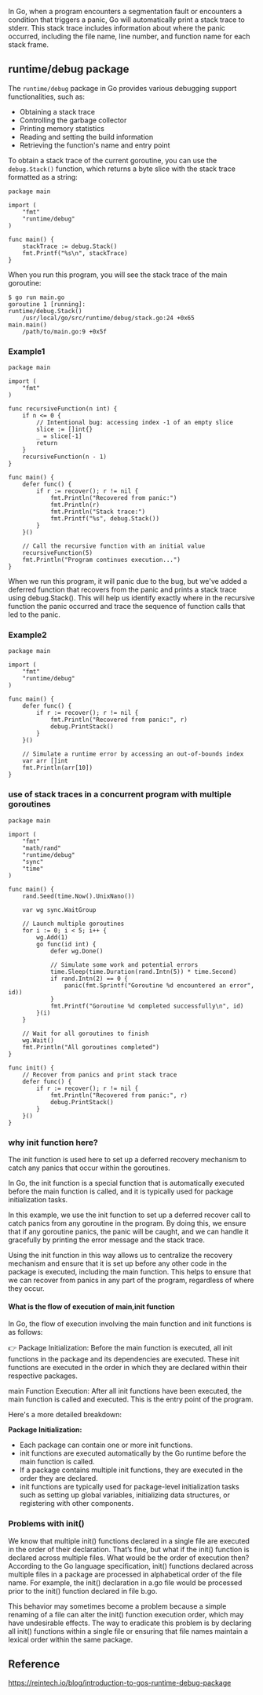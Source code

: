 In Go, when a program encounters a segmentation fault or encounters a condition that triggers a panic, 
Go will automatically print a stack trace to stderr. This stack trace includes information about where the panic occurred, including the file name, line number, and function name for each stack frame.

## runtime/debug package

The `runtime/debug` package in Go provides various debugging support functionalities, such as:

- Obtaining a stack trace
- Controlling the garbage collector
- Printing memory statistics
- Reading and setting the build information
- Retrieving the function's name and entry point

To obtain a stack trace of the current goroutine, you can use the `debug.Stack()` function, which returns a byte slice with the stack trace formatted as a string:

```golang
package main

import (
	"fmt"
	"runtime/debug"
)

func main() {
	stackTrace := debug.Stack()
	fmt.Printf("%s\n", stackTrace)
}
```
When you run this program, you will see the stack trace of the main goroutine:

```golang
$ go run main.go
goroutine 1 [running]:
runtime/debug.Stack()
	/usr/local/go/src/runtime/debug/stack.go:24 +0x65
main.main()
	/path/to/main.go:9 +0x5f
```

### Example1
```golang
package main

import (
	"fmt"
)

func recursiveFunction(n int) {
	if n <= 0 {
		// Intentional bug: accessing index -1 of an empty slice
		slice := []int{}
		_ = slice[-1]
		return
	}
	recursiveFunction(n - 1)
}

func main() {
	defer func() {
		if r := recover(); r != nil {
			fmt.Println("Recovered from panic:")
			fmt.Println(r)
			fmt.Println("Stack trace:")
			fmt.Printf("%s", debug.Stack())
		}
	}()

	// Call the recursive function with an initial value
	recursiveFunction(5)
	fmt.Println("Program continues execution...")
}
```
When we run this program, it will panic due to the bug, but we've added a deferred function that recovers from the panic and prints a stack trace using debug.Stack(). 
This will help us identify exactly where in the recursive function the panic occurred and trace the sequence of function calls that led to the panic.

### Example2

```golang
package main

import (
	"fmt"
	"runtime/debug"
)

func main() {
	defer func() {
		if r := recover(); r != nil {
			fmt.Println("Recovered from panic:", r)
			debug.PrintStack()
		}
	}()

	// Simulate a runtime error by accessing an out-of-bounds index
	var arr []int
	fmt.Println(arr[10])
}
```
### use of stack traces in a concurrent program with multiple goroutines

```golang
package main

import (
	"fmt"
	"math/rand"
	"runtime/debug"
	"sync"
	"time"
)

func main() {
	rand.Seed(time.Now().UnixNano())

	var wg sync.WaitGroup

	// Launch multiple goroutines
	for i := 0; i < 5; i++ {
		wg.Add(1)
		go func(id int) {
			defer wg.Done()

			// Simulate some work and potential errors
			time.Sleep(time.Duration(rand.Intn(5)) * time.Second)
			if rand.Intn(2) == 0 {
				panic(fmt.Sprintf("Goroutine %d encountered an error", id))
			}
			fmt.Printf("Goroutine %d completed successfully\n", id)
		}(i)
	}

	// Wait for all goroutines to finish
	wg.Wait()
	fmt.Println("All goroutines completed")
}

func init() {
	// Recover from panics and print stack trace
	defer func() {
		if r := recover(); r != nil {
			fmt.Println("Recovered from panic:", r)
			debug.PrintStack()
		}
	}()
}
```
### why init function here?

The init function is used here to set up a deferred recovery mechanism to catch any panics that occur within the goroutines.

In Go, the init function is a special function that is automatically executed before the main function is called, and it is typically used for package initialization tasks.

In this example, we use the init function to set up a deferred recover call to catch panics from any goroutine in the program. 
By doing this, we ensure that if any goroutine panics, the panic will be caught, and we can handle it gracefully by printing the error message and the stack trace.

Using the init function in this way allows us to centralize the recovery mechanism and ensure that it is set up before any other code in the package is executed, including the main function. This helps to ensure that we can recover from panics in any part of the program, regardless of where they occur.

#### What is the flow of execution of  main,init function 
In Go, the flow of execution involving the main function and init functions is as follows:

👉 Package Initialization: Before the main function is executed, all init functions in the package and its dependencies are executed. 
   These init functions are executed in the order in which they are declared within their respective packages.

main Function Execution: After all init functions have been executed, the main function is called and executed. This is the entry point of the program.

Here's a more detailed breakdown:

**Package Initialization:**
- Each package can contain one or more init functions.
- init functions are executed automatically by the Go runtime before the main function is called.
- If a package contains multiple init functions, they are executed in the order they are declared.
- init functions are typically used for package-level initialization tasks such as setting up global variables, initializing data structures, or registering with other components.

### Problems with init()
We know that multiple init() functions declared in a single file are executed in the order of their declaration. That’s fine, but what if the init() function is declared across multiple files. What would be the order of execution then? According to the Go language specification, init() functions declared across multiple files in a package are processed in alphabetical order of the file name. For example, the init() declaration in a.go file would be processed prior to the init() function declared in file b.go.

This behavior may sometimes become a problem because a simple renaming of a file can alter the init() function execution order, which may have undesirable effects. The way to eradicate this problem is by declaring all init() functions within a single file or ensuring that file names maintain a lexical order within the same package.

## Reference
https://reintech.io/blog/introduction-to-gos-runtime-debug-package




